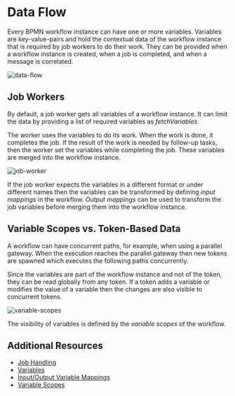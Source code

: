 # Data Flow

Every BPMN workflow instance can have one or more variables. Variables are key-value-pairs and hold the contextual data of the workflow instance that is required by job workers to do their work. They can be provided when a workflow instance is created, when a job is completed, and when a message is correlated.

![data-flow](/bpmn-workflows/data-flow.png)

## Job Workers

By default, a job worker gets all variables of a workflow instance. It can limit the data by providing a list of required variables as *fetchVariables*.

The worker uses the variables to do its work. When the work is done, it completes the job. If the result of the work is needed by follow-up tasks, then the worker set the variables while completing the job. These variables are merged into the workflow instance.

![job-worker](/bpmn-workflows/data-flow-job-worker.png)

If the job worker expects the variables in a different format or under different names then the variables can be transformed by defining *input mappings* in the workflow. *Output mappings* can be used to transform the job variables before merging them into the workflow instance.

## Variable Scopes vs. Token-Based Data

A workflow can have concurrent paths, for example, when using a parallel gateway. When the execution reaches the parallel gateway then new tokens are spawned which executes the following paths concurrently.

Since the variables are part of the workflow instance and not of the token, they can be read globally from any token. If a token adds a variable or modifies the value of a variable then the changes are also visible to concurrent tokens.  

![variable-scopes](/bpmn-workflows/variable-scopes.png)

The visibility of variables is defined by the *variable scopes* of the workflow.

## Additional Resources

* [Job Handling](basics/job-workers.html)
* [Variables](reference/variables.html)
* [Input/Output Variable Mappings](reference/variables.html#inputoutput-variable-mappings)
* [Variable Scopes](reference/variables.html#variable-scopes)
